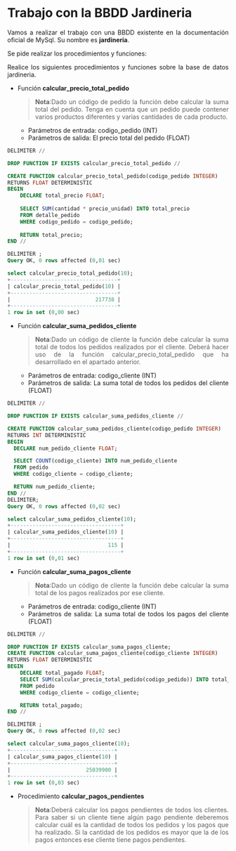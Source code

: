 <div align="justify">

# Trabajo con la BBDD Jardineria

Vamos a realizar el trabajo con una BBDD existente en la documentación  oficial de MySql. Su nombre es __jardineria__.

Se pide realizar los procedimientos y funciones:

Realice los siguientes procedimientos y funciones sobre la base de datos jardineria.
- Función  __calcular_precio_total_pedido__

  >__Nota__:Dado un código de pedido la función debe calcular la suma total del pedido. Tenga en cuenta que un pedido puede contener varios productos diferentes y varias cantidades de cada producto.
   - Parámetros de entrada: codigo_pedido (INT)
   - Parámetros de salida: El precio total del pedido (FLOAT)

```sql
DELIMITER //

DROP FUNCTION IF EXISTS calcular_precio_total_pedido //

CREATE FUNCTION calcular_precio_total_pedido(codigo_pedido INTEGER)
RETURNS FLOAT DETERMINISTIC
BEGIN
    DECLARE total_precio FLOAT;
    
    SELECT SUM(cantidad * precio_unidad) INTO total_precio
    FROM detalle_pedido
    WHERE codigo_pedido = codigo_pedido;
    
    RETURN total_precio;
END //

DELIMITER ;
Query OK, 0 rows affected (0,01 sec)

select calcular_precio_total_pedido(10);
+----------------------------------+
| calcular_precio_total_pedido(10) |
+----------------------------------+
|                           217738 |
+----------------------------------+
1 row in set (0,00 sec)
```

- Función  __calcular_suma_pedidos_cliente__
  >__Nota__:Dado un código de cliente la función debe calcular la suma total de todos los pedidos realizados por el cliente. Deberá hacer uso de la función calcular_precio_total_pedido que ha desarrollado en el apartado anterior.
  - Parámetros de entrada: codigo_cliente (INT)
  - Parámetros de salida: La suma total de todos los pedidos del cliente (FLOAT)
 
```sql
DELIMITER //

DROP FUNCTION IF EXISTS calcular_suma_pedidos_cliente //

CREATE FUNCTION calcular_suma_pedidos_cliente(codigo_pedido INTEGER)
RETURNS INT DETERMINISTIC
BEGIN
  DECLARE num_pedido_cliente FLOAT;

  SELECT COUNT(codigo_cliente) INTO num_pedido_cliente
  FROM pedido
  WHERE codigo_cliente = codigo_cliente;

  RETURN num_pedido_cliente;
END //
DELIMITER;
Query OK, 0 rows affected (0,02 sec)

select calcular_suma_pedidos_cliente(10);
+-----------------------------------+
| calcular_suma_pedidos_cliente(10) |
+-----------------------------------+
|                               115 |
+-----------------------------------+
1 row in set (0,01 sec)
```

- Función __calcular_suma_pagos_cliente__
  >__Nota__:Dado un código de cliente la función debe calcular la suma total de los pagos realizados por ese cliente.
  - Parámetros de entrada: codigo_cliente (INT)
  - Parámetros de salida: La suma total de todos los pagos del cliente (FLOAT)
 
```sql
DELIMITER //

DROP FUNCTION IF EXISTS calcular_suma_pagos_cliente;
CREATE FUNCTION calcular_suma_pagos_cliente(codigo_cliente INTEGER)
RETURNS FLOAT DETERMINISTIC
BEGIN
    DECLARE total_pagado FLOAT;
    SELECT SUM(calcular_precio_total_pedido(codigo_pedido)) INTO total_pagado
    FROM pedido
    WHERE codigo_cliente = codigo_cliente;

    RETURN total_pagado;
END //

DELIMITER ;
Query OK, 0 rows affected (0,02 sec)

select calcular_suma_pagos_cliente(10);
+---------------------------------+
| calcular_suma_pagos_cliente(10) |
+---------------------------------+
|                        25039900 |
+---------------------------------+
1 row in set (0,03 sec)
```

- Procedimiento __calcular_pagos_pendientes__
  >__Nota__:Deberá calcular los pagos pendientes de todos los clientes. Para saber si un cliente tiene algún pago pendiente deberemos calcular cuál es la cantidad de todos los pedidos y los pagos que ha realizado. Si la cantidad de los pedidos es mayor que la de los pagos entonces ese cliente tiene pagos pendientes.

```sql
```
</div>
